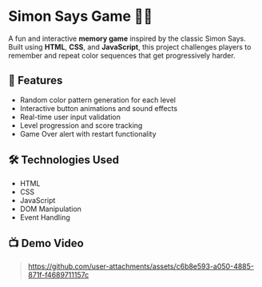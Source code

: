 # Simon Says Game 🧠🎶

A fun and interactive **memory game** inspired by the classic Simon Says. Built using **HTML**, **CSS**, and **JavaScript**, this project challenges players to remember and repeat color sequences that get progressively harder.

## 📌 Features
- Random color pattern generation for each level
- Interactive button animations and sound effects
- Real-time user input validation
- Level progression and score tracking
- Game Over alert with restart functionality

## 🛠️ Technologies Used
- HTML
- CSS
- JavaScript
- DOM Manipulation
- Event Handling

## 📺 Demo Video
> https://github.com/user-attachments/assets/c6b8e593-a050-4885-871f-f4689711157c
